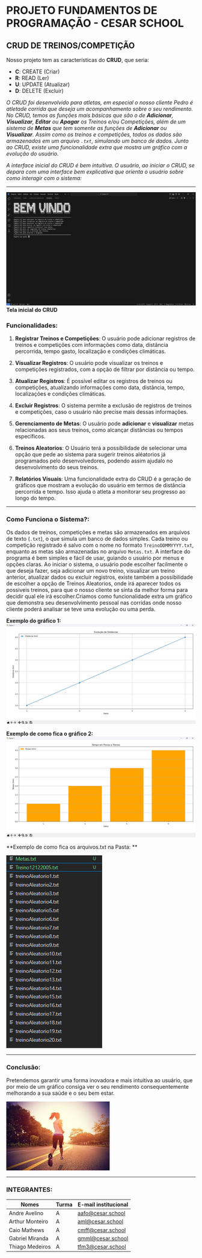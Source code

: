 # PROJETO FUNDAMENTOS DE PROGRAMAÇÃO - CESAR SCHOOL
## CRUD DE TREINOS/COMPETIÇÃO

Nosso projeto tem as características do **CRUD**, que seria:

- **C**: CREATE (Criar)
- **R**: READ (Ler)
- **U**: UPDATE (Atualizar)
- **D**: DELETE (Excluir)

*O CRUD foi desenvolvido para atletas, em especial o nosso cliente Pedro é atletade corrida que deseja um acompanhamento sobre o seu rendimento. No CRUD, temos as funções mais básicas que são o de **Adicionar**, **Visualizar**, **Editar** ou **Apagar** os Treinos e/ou Competições, além de um sistema de **Metas** que tem somente as funções de **Adicionar** ou **Visualizar**. Assim como os treinos e competições, todos os dados são armazenados em um arquivo `.txt`, simulando um banco de dados. Junto ao CRUD, existe uma funcionalidade extra que mostra um gráfico com a evolução do usuário.*

*A interface inicial do CRUD é bem intuitiva. O usuário, ao iniciar o CRUD, se depara com uma interface bem explicativa que orienta o usuário sobre como interagir com o sistema:*

---
![img do CRUD](img/foto_tela.jpeg/)
**Tela inicial do CRUD**

### Funcionalidades:

1. **Registrar Treinos e Competições**:
    O usuário pode adicionar registros de treinos e competições com informações como data, distância percorrida, tempo gasto, localização e condições climáticas.

2. **Visualizar Registros**:
   O usuário pode visualizar os treinos e competições registrados, com a opção de filtrar por distância ou tempo.

3. **Atualizar Registros**:
   É possível editar os registros de treinos ou competições, atualizando informações como data, distância, tempo, localizações e condições climáticas.

4. **Excluir Registros**:
   O sistema permite a exclusão de registros de treinos e competições, caso o usuário não precise mais dessas informações.

5. **Gerenciamento de Metas**:
   O usuário pode **adicionar** e **visualizar** metas relacionadas aos seus treinos, como alcançar distâncias ou tempos específicos.

6. **Treinos Aleatorios**:
   O Usuário terá a possibilidade de selecionar uma opção que pede ao sistema para sugerir treinos aléatorios já programados pelo desenvolvedores,  podendo assim ajudalo no desenvolvimento do seus treinos.
7. **Relatórios Visuais**:
   Uma funcionalidade extra do CRUD é a geração de gráficos que mostram a evolução do usuário em termos de distância percorrida e tempo. Isso ajuda o atleta a monitorar seu progresso ao longo do tempo.

---

### Como Funciona o Sistema?:

Os dados de treinos, competições e metas são armazenados em arquivos de texto (`.txt`), o que simula um banco de dados simples. Cada treino ou competição registrado é salvo com o nome no formato `TreinoDDMMYYYY.txt`, enquanto as metas são armazenadas no arquivo `Metas.txt`.
A interface do programa é bem simples e fácil de usar, guiando o usuário por menus e opções claras. Ao iniciar o sistema, o usuário pode escolher facilmente o que deseja fazer, seja adicionar um novo treino, visualizar um treino anterior, atualizar dados ou excluir registros, existe também a possibilidade de escolher a opção de Treinos Aleatorios, onde irá aparecer todos os possiveis treinos, para que o nosso cliente se sinta da melhor forma para decidir qual ele irá escolher.Criamos como funcionalidade extra um gráfico que demonstra seu desenvolvimento pessoal nas corridas onde nosso cliente poderá analisar se teve uma evolução ou uma perda.

**Exemplo do gráfico 1:**
![img do CRUD](img/grafico1.png/)

**Exemplo de como fica o gráfico 2:**
![img do CRUD](img/grafico2.png/)

**Exemplo de como fica os arquivos.txt na Pasta: **

![img do CRUD](img/opa.png/)

---

### Conclusão:

Pretendemos garantir uma forma inovadora e mais intuitiva ao usuário, que por meio de um gráfico consiga ver o seu rendimento consequentemente melhorando a sua saúde e o seu bem estar. 

![img do CRUD](img/images.jpg/)




---

### INTEGRANTES: 

| Nomes           | Turma | E-mail institucional |
| --------------- | ----- | -------------------- |
| Andre Avelino   | A     | aafo@cesar.school    |
| Arthur Monteiro | A     | aml@cesar.school     |
| Caio Mathews    | A     | cmff@cesar.school    |
| Gabriel Miranda | A     | gmml@cesar.school    |
| Thiago Medeiros | A     | tfm3@cesar.school    |
